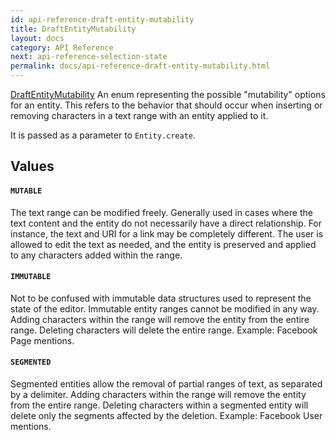 ```yaml
---
id: api-reference-draft-entity-mutability
title: DraftEntityMutability
layout: docs
category: API Reference
next: api-reference-selection-state
permalink: docs/api-reference-draft-entity-mutability.html
---
```


[DraftEntityMutability](https://github.com/facebook/draft-js/blob/master/src/model/entity/DraftEntityMutability.js)
An enum representing the possible "mutability" options for an entity.
This refers to the behavior that should occur when inserting or removing
characters in a text range with an entity applied to it.

It is passed as a parameter to `Entity.create`.

## Values

#### `MUTABLE`

The text range can be modified freely. Generally used in cases where
the text content and the entity do not necessarily have a direct
relationship. For instance, the text and URI for a link may be completely
different. The user is allowed to edit the text as needed, and the entity
is preserved and applied to any characters added within the range.

#### `IMMUTABLE`

Not to be confused with immutable data structures used to represent the
state of the editor. Immutable entity ranges cannot be modified in any
way. Adding characters within the range will remove the entity from the
entire range. Deleting characters will delete the entire range. Example:
Facebook Page mentions.

#### `SEGMENTED`

Segmented entities allow the removal of partial ranges of text, as
separated by a delimiter. Adding characters within the range will remove
the entity from the entire range. Deleting characters within a segmented
entity will delete only the segments affected by the deletion. Example:
Facebook User mentions.
